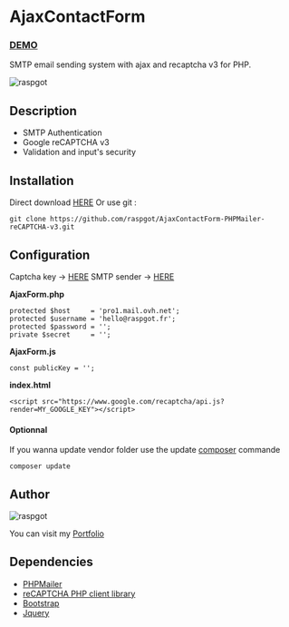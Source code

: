 
# AjaxContactForm

### [DEMO](https://dev.raspgot.fr/AjaxContactForm-PHPMailer/)
SMTP email sending system with ajax and recaptcha v3 for PHP.

![raspgot](https://dev.raspgot.fr/AjaxContactForm-PHPMailer/screen.jpg)

## Description
* SMTP Authentication
* Google reCAPTCHA v3
* Validation and input's security

## Installation
Direct download [HERE](https://github.com/raspgot/AjaxContactForm-PHPMailer-reCAPTCHA-v3/archive/master.zip)
Or use git :
```
git clone https://github.com/raspgot/AjaxContactForm-PHPMailer-reCAPTCHA-v3.git
```

## Configuration
Captcha key -> [HERE](https://www.google.com/recaptcha/intro/v3.html)
SMTP sender -> [HERE](https://www.ovh.com/fr/emails/email-pro/)

**AjaxForm.php**
```
protected $host     = 'pro1.mail.ovh.net';
protected $username = 'hello@raspgot.fr';
protected $password = '';
private $secret     = '';
```

**AjaxForm.js**
```
const publicKey = '';
```

**index.html**
```
<script src="https://www.google.com/recaptcha/api.js?render=MY_GOOGLE_KEY"></script>
```

#### Optionnal
If you wanna update vendor folder use the update [composer](https://getcomposer.org/) commande
```
composer update
```
## Author
![raspgot](https://dev.raspgot.fr/AjaxContactForm-PHPMailer/raspgot.png)

You can visit my [Portfolio](https://raspgot.fr)

## Dependencies
* [PHPMailer](https://github.com/PHPMailer/PHPMailer)
* [reCAPTCHA PHP client library](https://github.com/google/recaptcha)
* [Bootstrap](https://getbootstrap.com/)
* [Jquery](https://jquery.com/)
